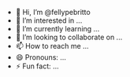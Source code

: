 - 👋 Hi, I’m @fellypebritto
- 👀 I’m interested in ...
- 🌱 I’m currently learning ...
- 💞️ I’m looking to collaborate on ...
- 📫 How to reach me ...
- 😄 Pronouns: ...
- ⚡ Fun fact: ...

<!---
fellypebritto/fellypebritto is a ✨ special ✨ repository because its `README.md` (this file) appears on your GitHub profile.
You can click the Preview link to take a look at your changes.
--->
